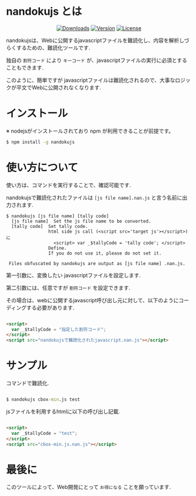 # nandokujs とは

<p align="center">
  <a href="https://www.npmjs.com/package/nandokujs"><img src="https://img.shields.io/npm/dt/nandokujs.svg" alt="Downloads"></a>
  <a href="https://www.npmjs.com/package/nandokujs"><img src="https://img.shields.io/npm/v/nandokujs.svg" alt="Version"></a>
  <a href="https://www.npmjs.com/package/nandokujs"><img src="https://img.shields.io/npm/l/nandokujs.svg" alt="License"></a>
</p>

nandokujsは、Webに公開するjavascriptファイルを難読化し、内容を解析しづらくするための、難読化ツールです.

独自の `割符コード` により `キーコード` が、javascriptファイルの実行に必須とすることもできます.

このように、簡単ですが javascriptファイルは難読化されるので、大事なロジックが平文でWebに公開されなくなります.

# インストール

※ nodejsがインストールされており npm が利用できることが前提です。

```sh
$ npm install -g nandokujs
```

# 使い方について

使い方は、コマンドを実行することで、確認可能です.

nandokujsで難読化されたファイルは `[js file name].nan.js` と言う名前に出力されます.

```
$ nandokujs [js file name] [tally code]
  [js file name]  Set the js file name to be converted.
  [tally code]  Set tally code.
                html side js call (<script src='target js'></script>)に
                  <script> var _$tallyCode = 'tally code'; </script>
                Define.
                If you do not use it, please do not set it.

 Files obfuscated by nandokujs are output as [js file name] .nan.js.

```

第一引数に、変換したい javascriptファイルを設定します. 

第二引数には、任意ですが `割符コード` を設定できます.

その場合は、webに公開するjavascript呼び出し元に対して、以下のようにコーディングする必要があります.

```html

<script>
  var _$tallyCode = "指定した割符コード";
</script>
<script src="nandokujsで難読化されたjavascript.nan.js"></script>

```

# サンプル

コマンドで難読化.

```cmd

$ nandokujs cbox-min.js test

```

jsファイルを利用するhtmlに以下の呼び出し記載.

```html

<script>
  var _$tallyCode = "test";
</script>
<script src="cbox-min.js.nan.js"></script>

```

# 最後に

このツールによって、Web開発にとって `お得になる` ことを願っています.
